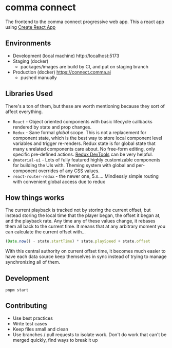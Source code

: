 # comma connect

The frontend to the comma connect progressive web app. This a react app using [Create React App](https://github.com/facebookincubator/create-react-app)

## Environments
 * Development (local machine) http://localhost:5173
 * Staging (docker)
   * packages/images are build by CI, and put on staging branch
 * Production (docker) https://connect.comma.ai
   * pushed manually

## Libraries Used
There's a ton of them, but these are worth mentioning because they sort of affect everything.

 * `React` - Object oriented components with basic lifecycle callbacks rendered by state and prop changes.
 * `Redux` - Sane formal *global* scope. This is not a replacement for component state, which is the best way to store local component level variables and trigger re-renders. Redux state is for global state that many unrelated components care about. No free-form editing, only specific pre-defined actions. [Redux DevTools](https://chrome.google.com/webstore/detail/redux-devtools/lmhkpmbekcpmknklioeibfkpmmfibljd?hl=en) can be very helpful.
 * `@material-ui` - Lots of fully featured highly customizable components for building the UIs with. Theming system with global and per-component overrides of any CSS values.
 * `react-router-redux` - the newer one, 5.x.... Mindlessly simple routing with convenient global access due to redux

## How things works
The current playback is tracked not by storing the current offset, but instead storing the local time that the player began, the offset it began at, and the playback rate. Any time any of these values change, it rebases them all back to the current time. It means that at any arbitrary moment you can calculate the current offset with...
```js
(Date.now() - state.startTime) * state.playSpeed + state.offset
```

With this central authority on current offset time, it becomes much easier to have each data source keep themselves in sync instead of trying to manage synchronizing all of them.

## Development
`pnpm start`

## Contributing

 * Use best practices
 * Write test cases
 * Keep files small and clean
 * Use branches / pull requests to isolate work. Don't do work that can't be merged quickly, find ways to break it up
